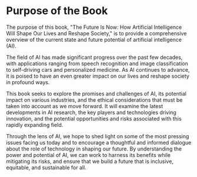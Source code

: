 Purpose of the Book
============================================

The purpose of this book, "The Future Is Now: How Artificial Intelligence Will Shape Our Lives and Reshape Society," is to provide a comprehensive overview of the current state and future potential of artificial intelligence (AI).

The field of AI has made significant progress over the past few decades, with applications ranging from speech recognition and image classification to self-driving cars and personalized medicine. As AI continues to advance, it is poised to have an even greater impact on our lives and reshape society in profound ways.

This book seeks to explore the promises and challenges of AI, its potential impact on various industries, and the ethical considerations that must be taken into account as we move forward. It will examine the latest developments in AI research, the key players and technologies driving innovation, and the potential opportunities and risks associated with this rapidly expanding field.

Through the lens of AI, we hope to shed light on some of the most pressing issues facing us today and to encourage a thoughtful and informed dialogue about the role of technology in shaping our future. By understanding the power and potential of AI, we can work to harness its benefits while mitigating its risks, and ensure that we build a future that is inclusive, equitable, and sustainable for all.
